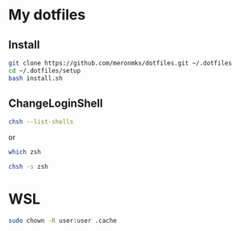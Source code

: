 # My dotfiles

## Install
```bash
git clone https://github.com/meronmks/dotfiles.git ~/.dotfiles
cd ~/.dotfiles/setup
bash install.sh
```

## ChangeLoginShell
```bash
chsh --list-shells
```
or
```bash
which zsh
```
```bash
chsh -s zsh
```

# WSL
```bash
sudo chown -R user:user .cache
```
